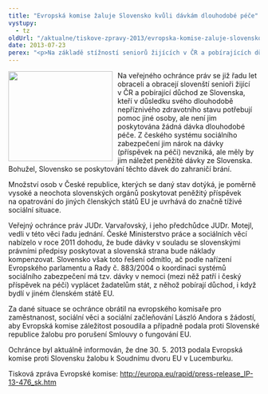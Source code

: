 ```yaml
---
title: "Evropská komise žaluje Slovensko kvůli dávkám dlouhodobé péče"
vystupy:
  - tz
oldUrl: "/aktualne/tiskove-zpravy-2013/evropska-komise-zaluje-slovensko-kvuli-davkam-dlouhodobe-pece"
date: 2013-07-23
perex: "<p>Na základě stížností seniorů žijících v ČR a pobírajících důchod ze Slovenska upozornil ochránce Evropskou komisi , že slovenská vláda trvale odmítá vyplácet dávky dlouhodobé péče svým důchodcům pobývajícím v zahraničí, přestože tuto povinnost ukládá nařízení Evropského parlamentu a Rady. </p>"
---
```


<!-- imported from the old website -->

<p><img src="/uploads-import/uploads/RTEmagicC_EU.jpg.jpg" style="PADDING-RIGHT: 10px; FLOAT: left" height="180" width="209" alt="" />Na veřejného ochránce práv se již řadu let obraceli a obracejí slovenští senioři žijící v ČR a pobírající důchod ze Slovenska, kteří v důsledku svého dlouhodobě nepříznivého zdravotního stavu potřebují pomoc jiné osoby, ale není jim poskytována žádná dávka dlouhodobé péče. Z českého systému sociálního zabezpečení jim nárok na dávky (příspěvek na péči) nevzniká, ale měly by jim náležet peněžité dávky ze Slovenska. Bohužel, Slovensko se poskytování těchto dávek do zahraničí brání. </p><p>Množství osob v České republice, kterých se daný stav dotýká, je poměrně vysoké a neochota slovenských orgánů poskytovat peněžitý příspěvek na opatrování do jiných členských států EU je uvrhává do značně tíživé sociální situace.</p><p>Veřejný ochránce práv JUDr. Varvařovský, i jeho předchůdce JUDr. Motejl, vedli v této věci řadu jednání. České Ministerstvo práce a sociálních věcí nabízelo v roce 2011 dohodu, že bude dávky v souladu se slovenskými právními předpisy poskytovat a slovenská strana bude náklady kompenzovat. Slovensko však toto řešení odmítlo, ač podle nařízení Evropského parlamentu a Rady č. 883/2004 o koordinaci systémů sociálního zabezpečení má tzv. dávky v nemoci (mezi něž patří i český příspěvek na péči) vyplácet žadatelům stát, z něhož pobírají důchod, i když bydlí v jiném členském státě EU.</p><p>Za dané situace se ochránce obrátil na evropského komisaře pro zaměstnanost, sociální věci a sociální začleňování László Andora s žádostí, aby Evropská komise záležitost posoudila a případně podala proti Slovenské republice žalobu pro porušení Smlouvy o fungování EU.</p><p>Ochránce byl aktuálně informován, že dne 30. 5. 2013 podala Evropská komise proti Slovensku žalobu k Soudnímu dvoru EU v Lucemburku.</p><p>Tisková zpráva Evropské komise: <a title="Otevření do nového okna" href="http://europa.eu/rapid/press-release_IP-13-476_sk.htm" target="_blank">http://europa.eu/rapid/press-release_IP-13-476_sk.htm</a>  </p>

